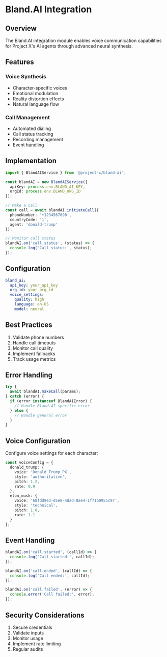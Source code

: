 # Bland.AI Integration

## Overview

The Bland.AI integration module enables voice communication capabilities for Project X's AI agents through advanced neural synthesis.

## Features

### Voice Synthesis
- Character-specific voices
- Emotional modulation
- Reality distortion effects
- Natural language flow

### Call Management
- Automated dialing
- Call status tracking
- Recording management
- Event handling

## Implementation

```typescript
import { BlandAIService } from '@project-x/bland-ai';

const blandAI = new BlandAIService({
  apiKey: process.env.BLAND_AI_KEY,
  orgId: process.env.BLAND_ORG_ID
});

// Make a call
const call = await blandAI.initiateCall({
  phoneNumber: '+1234567890',
  countryCode: '1',
  agent: 'donald-trump'
});

// Monitor call status
blandAI.on('call.status', (status) => {
  console.log('Call status:', status);
});
```

## Configuration

```yaml
bland_ai:
  api_key: your_api_key
  org_id: your_org_id
  voice_settings:
    quality: high
    language: en-US
    model: neural
```

## Best Practices

1. Validate phone numbers
2. Handle call timeouts
3. Monitor call quality
4. Implement fallbacks
5. Track usage metrics

## Error Handling

```typescript
try {
  await blandAI.makeCall(params);
} catch (error) {
  if (error instanceof BlandAIError) {
    // Handle Bland.AI-specific error
  } else {
    // Handle general error
  }
}
```

## Voice Configuration

Configure voice settings for each character:

```typescript
const voiceConfig = {
  donald_trump: {
    voice: 'Donald_Trump_PX',
    style: 'authoritative',
    pitch: 1.2,
    rate: 0.9
  },
  elon_musk: {
    voice: '68fdd9e3-d5e8-4dad-8ae4-1f71b0955c97',
    style: 'technical',
    pitch: 1.0,
    rate: 1.1
  }
};
```

## Event Handling

```typescript
blandAI.on('call.started', (callId) => {
  console.log('Call started:', callId);
});

blandAI.on('call.ended', (callId) => {
  console.log('Call ended:', callId);
});

blandAI.on('call.failed', (error) => {
  console.error('Call failed:', error);
});
```

## Security Considerations

1. Secure credentials
2. Validate inputs
3. Monitor usage
4. Implement rate limiting
5. Regular audits